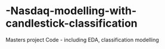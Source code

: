 # -Nasdaq-modelling-with-candlestick-classification
Masters project Code - including EDA, classification modelling
